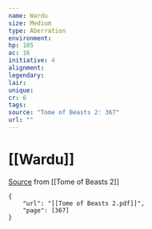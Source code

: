 ```yaml
---
name: Wardu
size: Medium
type: Aberration
environment: 
hp: 105
ac: 16
initiative: 4
alignment: 
legendary: 
lair: 
unique: 
cr: 6
tags: 
source: "Tome of Beasts 2: 367"
url: ""
---
```

# [[Wardu]]

[Source](zotero://open-pdf/library/items/9UQIAB6R?page=367) from [[Tome of Beasts 2]]

```pdf
{
	"url": "[[Tome of Beasts 2.pdf]]",
	"page": [367]
}
```

